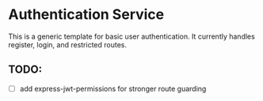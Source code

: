 # Authentication Service

This is a generic template for basic user authentication. It currently handles register, login, and restricted routes.

## TODO:

- [ ] add express-jwt-permissions for stronger route guarding